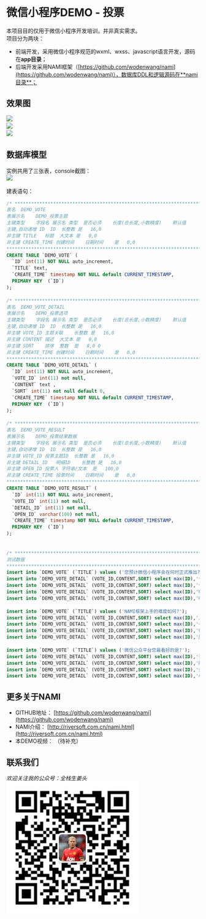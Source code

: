 # 微信小程序DEMO - 投票

本项目目的仅用于微信小程序开发培训，并非真实需求。<br/>
项目分为两块：<br/>
 - 前端开发，采用微信小程序规范的wxml、wxss、javascript语言开发，源码在**app目录**；
 - 后端开发采用NAMI框架（[https://github.com/wodenwang/nami](https://github.com/wodenwang/nami)），数据库DDL和逻辑源码在**nami目录**；

## 效果图
![](http://i.imgur.com/blLC2Ln.png)
<br/>
![](http://i.imgur.com/KCwnYkA.png)
<br/>
![](http://i.imgur.com/ZgPqjnZ.png)

## 数据库模型
实例共用了三张表，console截图：<br/>
![](http://i.imgur.com/doTCpJy.png)

建表语句：<br/>
```sql
/* *****************************************************************************
表名	DEMO_VOTE
表展示名	DEMO_投票主题
主键类型	字段名	展示名	类型	是否必须	长度(总长度,小数精度)	默认值
主键,自动递增	ID	ID	长整数	是	16,0	
非主键	TITLE	标题	大文本	是	0,0	
非主键	CREATE_TIME	创建时间	日期时间	是	0,0	
****************************************************************************** */
CREATE TABLE `DEMO_VOTE` (
  `ID` int(11) NOT NULL auto_increment,
  `TITLE` text,
  `CREATE_TIME` timestamp NOT NULL default CURRENT_TIMESTAMP,
  PRIMARY KEY  (`ID`)
);

/* *****************************************************************************
表名	DEMO_VOTE_DETAIL
表展示名	DEMO_投票选项
主键类型	字段名	展示名	类型	是否必须	长度(总长度,小数精度)	默认值
主键,自动递增	ID	ID	长整数	是	16,0	
非主键	VOTE_ID	主题关联	长整数	是	16,0	
非主键	CONTENT	描述	大文本	是	0,0	
非主键	SORT	排序	整数	是	8,0	0
非主键	CREATE_TIME	创建时间	日期时间	是	0,0	
****************************************************************************** */
CREATE TABLE `DEMO_VOTE_DETAIL` (
  `ID` int(11) NOT NULL auto_increment,
  `VOTE_ID` int(11) not null,
  `CONTENT` text ,
  `SORT` int(11) not null default 0,
  `CREATE_TIME` timestamp NOT NULL default CURRENT_TIMESTAMP,
  PRIMARY KEY  (`ID`)
);

/* *****************************************************************************
表名	DEMO_VOTE_RESULT
表展示名	DEMO_投票结果数据
主键类型	字段名	展示名	类型	是否必须	长度(总长度,小数精度)	默认值
主键,自动递增	ID	ID	长整数	是	16,0	
非主键	VOTE_ID	投票主题ID	长整数	是	16,0	
非主键	DETAIL_ID	明细ID	长整数	是	16,0	
非主键	OPEN_ID	投票人	字符串/文本	是	100,0	
非主键	CREATE_TIME	投票时间	日期时间	是	0,0	
****************************************************************************** */
CREATE TABLE `DEMO_VOTE_RESULT` (
  `ID` int(11) NOT NULL auto_increment,
  `VOTE_ID` int(11) not null,
  `DETAIL_ID` int(11) not null,
  `OPEN_ID` varchar(100) not null,
  `CREATE_TIME` timestamp NOT NULL default CURRENT_TIMESTAMP,
  PRIMARY KEY  (`ID`)
);


/* *****************************************************************************
测试数据
****************************************************************************** */
insert into `DEMO_VOTE` (`TITLE`) values ('您预计微信小程序会在何时正式推出?');
insert into `DEMO_VOTE_DETAIL` (VOTE_ID,CONTENT,SORT) select max(ID),'十一月',0 from `DEMO_VOTE`;
insert into `DEMO_VOTE_DETAIL` (VOTE_ID,CONTENT,SORT) select max(ID),'十二月',1 from `DEMO_VOTE`;
insert into `DEMO_VOTE_DETAIL` (VOTE_ID,CONTENT,SORT) select max(ID),'明年一月',2 from `DEMO_VOTE`;
insert into `DEMO_VOTE_DETAIL` (VOTE_ID,CONTENT,SORT) select max(ID),'明年二月之后',3 from `DEMO_VOTE`;

insert into `DEMO_VOTE` (`TITLE`) values ('NAMI框架上手的难度如何?');
insert into `DEMO_VOTE_DETAIL` (VOTE_ID,CONTENT,SORT) select max(ID),'上手很简单',0 from `DEMO_VOTE`;
insert into `DEMO_VOTE_DETAIL` (VOTE_ID,CONTENT,SORT) select max(ID),'一般不算难',1 from `DEMO_VOTE`;
insert into `DEMO_VOTE_DETAIL` (VOTE_ID,CONTENT,SORT) select max(ID),'很难',2 from `DEMO_VOTE`;
insert into `DEMO_VOTE_DETAIL` (VOTE_ID,CONTENT,SORT) select max(ID),'压根不看',3 from `DEMO_VOTE`;

insert into `DEMO_VOTE` (`TITLE`) values ('微信公众平台您最看好的是?');
insert into `DEMO_VOTE_DETAIL` (VOTE_ID,CONTENT,SORT) select max(ID),'订阅号',0 from `DEMO_VOTE`;
insert into `DEMO_VOTE_DETAIL` (VOTE_ID,CONTENT,SORT) select max(ID),'服务号',1 from `DEMO_VOTE`;
insert into `DEMO_VOTE_DETAIL` (VOTE_ID,CONTENT,SORT) select max(ID),'企业号',2 from `DEMO_VOTE`;
insert into `DEMO_VOTE_DETAIL` (VOTE_ID,CONTENT,SORT) select max(ID),'小程序',3 from `DEMO_VOTE`;
```

## 更多关于NAMI
- GITHUB地址： [https://github.com/wodenwang/nami](https://github.com/wodenwang/nami)
- NAMI介绍： [http://riversoft.com.cn/nami.html](http://riversoft.com.cn/nami.html)
- 本DEMO视频： （待补充）

## 联系我们
*欢迎关注我的公众号：全栈生姜头* <br/>
![](https://github.com/wodenwang/weixin-xiaochengxu-kuaidi/raw/master/screen/shengjiangtou_small.jpg)
